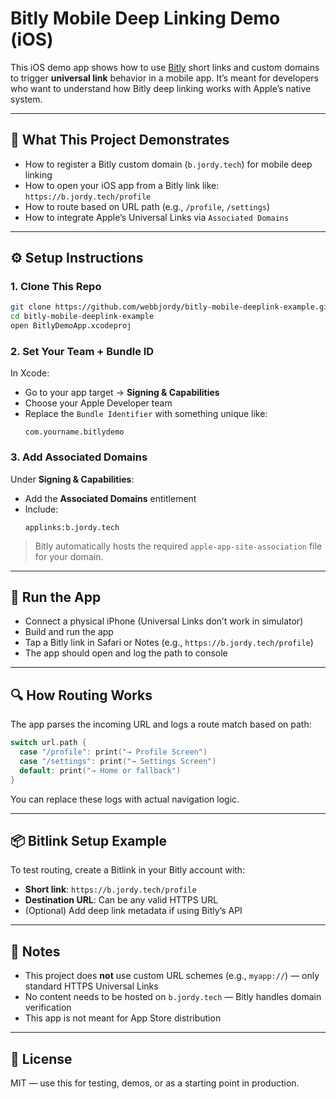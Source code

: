 # Bitly Mobile Deep Linking Demo (iOS)

This iOS demo app shows how to use [Bitly](https://bitly.com/) short links and custom domains to trigger **universal link** behavior in a mobile app. It’s meant for developers who want to understand how Bitly deep linking works with Apple’s native system.

---

## 🔗 What This Project Demonstrates

- How to register a Bitly custom domain (`b.jordy.tech`) for mobile deep linking
- How to open your iOS app from a Bitly link like:  
  `https://b.jordy.tech/profile`
- How to route based on URL path (e.g., `/profile`, `/settings`)
- How to integrate Apple’s Universal Links via `Associated Domains`

---

## ⚙️ Setup Instructions

### 1. Clone This Repo

```bash
git clone https://github.com/webbjordy/bitly-mobile-deeplink-example.git
cd bitly-mobile-deeplink-example
open BitlyDemoApp.xcodeproj
```

### 2. Set Your Team + Bundle ID

In Xcode:
- Go to your app target → **Signing & Capabilities**
- Choose your Apple Developer team
- Replace the `Bundle Identifier` with something unique like:
  ```
  com.yourname.bitlydemo
  ```

### 3. Add Associated Domains

Under **Signing & Capabilities**:
- Add the **Associated Domains** entitlement
- Include:
  ```
  applinks:b.jordy.tech
  ```

> Bitly automatically hosts the required `apple-app-site-association` file for your domain.

---

## 📱 Run the App

- Connect a physical iPhone (Universal Links don’t work in simulator)
- Build and run the app
- Tap a Bitly link in Safari or Notes (e.g., `https://b.jordy.tech/profile`)
- The app should open and log the path to console

---

## 🔍 How Routing Works

The app parses the incoming URL and logs a route match based on path:

```swift
switch url.path {
  case "/profile": print("→ Profile Screen")
  case "/settings": print("→ Settings Screen")
  default: print("→ Home or fallback")
}
```

You can replace these logs with actual navigation logic.

---

## 📦 Bitlink Setup Example

To test routing, create a Bitlink in your Bitly account with:
- **Short link**: `https://b.jordy.tech/profile`
- **Destination URL**: Can be any valid HTTPS URL
- (Optional) Add deep link metadata if using Bitly’s API

---

## 🧪 Notes

- This project does **not** use custom URL schemes (e.g., `myapp://`) — only standard HTTPS Universal Links
- No content needs to be hosted on `b.jordy.tech` — Bitly handles domain verification
- This app is not meant for App Store distribution

---

## 🤝 License

MIT — use this for testing, demos, or as a starting point in production.
